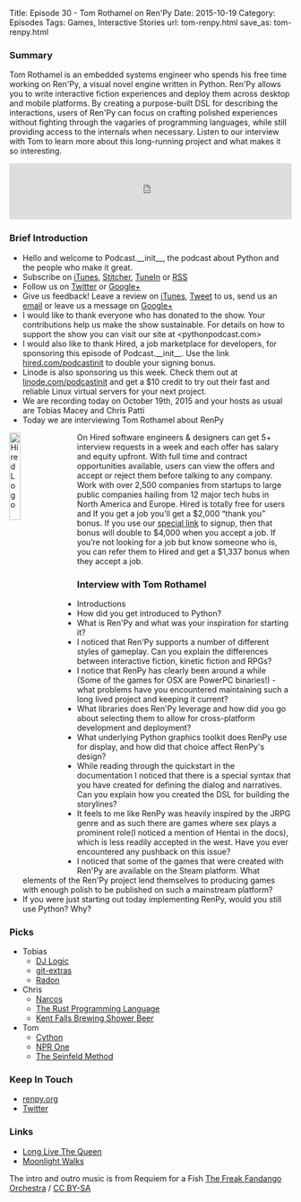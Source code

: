 Title: Episode 30 - Tom Rothamel on Ren'Py
Date: 2015-10-19
Category: Episodes
Tags: Games, Interactive Stories
url: tom-renpy.html
save_as: tom-renpy.html

### Summary
Tom Rothamel is an embedded systems engineer who spends his free time working on Ren'Py, a visual novel engine written in Python. Ren'Py allows you to write interactive fiction experiences and deploy them across desktop and mobile platforms. By creating a purpose-built DSL for describing the interactions, users of Ren'Py can focus on crafting polished experiences without fighting through the vagaries of programming languages, while still providing access to the internals when necessary. Listen to our interview with Tom to learn more about this long-running project and what makes it so interesting.

<iframe id="audio_iframe" src="https://www.podbean.com/media/player/dvua6-5a0933?from=yiiadmin&skin=103&postId=5900595&download=1&share=1&fonts=Helvetica&auto=0" height="100" width="100%" frameborder="0" scrolling="no" data-name="pb-iframe-player"></iframe>

### Brief Introduction
- Hello and welcome to Podcast.\_\_init\_\_, the podcast about Python and the people who make it great.
- Subscribe on [iTunes](https://itunes.apple.com/us/podcast/podcast.-init/id981834425?mt=2&uo=6&at=&ct=), [Stitcher](http://www.stitcher.com/s?fid=64838&refid=stpr), [TuneIn](http://tunein.com/embed/follow/p726240/#) or [RSS](http://podcastinit.podbean.com/feed/)
- Follow us on [Twitter](https://twitter.com/Podcast__init__) or [Google+](https://plus.google.com/+Podcastinit-the-python-podcast)
- Give us feedback! Leave a review on [iTunes](https://itunes.apple.com/us/podcast/podcast.-init/id981834425?mt=2&uo=6&at=&ct=), [Tweet](https://twitter.com/Podcast__init__) to us, send us an [email](mailto:hosts@podcastinit.com) or leave us a message on [Google+](https://plus.google.com/+Podcastinit-the-python-podcast)
- I would like to thank everyone who has donated to the show. Your contributions help us make the show sustainable. For details on how to support the show you can visit our site at <pythonpodcast.com>
- I would also like to thank Hired, a job marketplace for developers, for sponsoring this episode of Podcast.\_\_init\_\_. Use the link [hired.com/podcastinit](http://hired.com/podcastinit) to double your signing bonus.
- Linode is also sponsoring us this week. Check them out at [linode.com/podcastinit](http://linode.com/podcastinit) and get a $10 credit to try out their fast and reliable Linux virtual servers for your next project.
- We are recording today on October 19th, 2015 and your hosts as usual are Tobias Macey and Chris Patti
- Today we are interviewing Tom Rothamel about RenPy

<div class="well">
<a href="https://hired.com/?utm_content=shownotes-4k&utm_medium=podcast&utm_source=podcastinit"><img src="/images/hired-logo-dark-padding.png" alt="Hired Logo" style="float: left; width: 20%; margin-right: 20px;"></a>
<p>
On Hired software engineers & designers can get 5+ interview requests in a week and each offer has salary and equity upfront. With full time and contract opportunities available, users can view the offers and accept or reject them before talking to any company. Work with over 2,500 companies from startups to large public companies hailing from 12 major tech hubs in North America and Europe.  Hired is totally free for users and If you get a job you’ll get a $2,000 “thank you” bonus. If you use our <a href="https://hired.com/?utm_content=shownotes-4k&utm_medium=podcast&utm_source=podcastinit">special link</a> to signup, then that bonus will double to $4,000 when you accept a job. If you’re not looking for a job but know someone who is, you can refer them to Hired and get a $1,337 bonus when they accept a job.
</p>
</div>

### Interview with Tom Rothamel
- Introductions
- How did you get introduced to Python?
- What is Ren'Py and what was your inspiration for starting it?
- I noticed that Ren'Py supports a number of different styles of gameplay. Can you explain the differences between interactive fiction, kinetic fiction and RPGs?
- I notice that RenPy has clearly been around a while (Some of the games for OSX are PowerPC binaries!) - what problems have you encountered maintaining such a long lived project and keeping it current?
- What libraries does Ren'Py leverage and how did you go about selecting them to allow for cross-platform development and deployment?
- What underlying Python graphics toolkit does RenPy use for display, and how did that choice affect RenPy's design?
- While reading through the quickstart in the documentation I noticed that there is a special syntax that you have created for defining the dialog and narratives. Can you explain how you created the DSL for building the storylines?
- It feels to me like RenPy was heavily inspired by the JRPG genre and as such there are games where sex plays a prominent role(I noticed a mention of Hentai in the docs), which is less readily accepted in the west. Have you ever encountered any pushback on this issue?
- I noticed that some of the games that were created with Ren'Py are available on the Steam platform. What elements of the Ren'Py project lend themselves to producing games with enough polish to be published on such a mainstream platform?
- If you were just starting out today implementing RenPy, would you still use Python? Why?

### Picks
- Tobias
    - [DJ Logic](http://amzn.to/1NRDrbX)
    - [git-extras](https://github.com/tj/git-extras)
    - [Radon](https://github.com/rubik/radon)
- Chris
    - [Narcos](http://www.rottentomatoes.com/tv/narcos/)
    - [The Rust Programming Language](https://www.rust-lang.org/)
    - [Kent Falls Brewing Shower Beer](http://www.kentfallsbrewing.com/shower-beer/)
- Tom
    - [Cython](http://cython.org/)
    - [NPR One](http://www.npr.org/about/products/npr-one/)
    - [The Seinfeld Method](http://lifehacker.com/281626/jerry-seinfelds-productivity-secret)

### Keep In Touch
- [renpy.org](http://renpy.org)
- [Twitter](https://twitter.com/renpytom)

### Links
- [Long Live The Queen](http://www.hanakogames.com/llq.shtml)
- [Moonlight Walks](http://www.bishoujo.us/moonlight/)

The intro and outro music is from Requiem for a Fish [The Freak Fandango Orchestra](http://freemusicarchive.org/music/The_Freak_Fandango_Orchestra/)  / [CC BY-SA](http://creativecommons.org/licenses/by-sa/3.0/)
